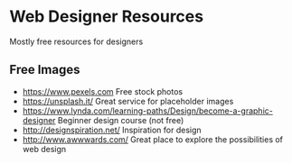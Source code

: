 # Web Designer Resources

Mostly free resources for designers

## Free Images

- https://www.pexels.com
  Free stock photos
- https://unsplash.it/
  Great service for placeholder images
- https://www.lynda.com/learning-paths/Design/become-a-graphic-designer
  Beginner design course (not free)
- http://designspiration.net/
  Inspiration for design
- http://www.awwwards.com/
  Great place to explore the possibilities of web design
